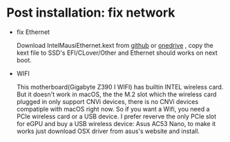# Post installation: fix network

- fix Ethernet

  Download IntelMausiEthernet.kext from [github](https://github.com/Mieze/IntelMausiEthernet) or [onedrive](https://onedrive.live.com/?authkey=%21APjCyRpzoAKp4xs&id=FE4038DA929BFB23%21455134&cid=FE4038DA929BFB23) , copy the kext file to SSD's EFI/CLover/Other and Ethernet should works on next boot.

- WIFI

  This motherboard(Gigabyte Z390 I WIFI) has builtin INTEL wireless card. But it doesn't work in macOS, the the M.2 slot which the wireless card plugged in only support CNVi devices, there is no CNVi devices compatiple with macOS right now. So if you want a Wifi, you need a PCIe wireless card or a USB device. I prefer reverve the only PCIe slot for eGPU and buy a USB wireless device: Asus AC53 Nano, to make it works just download OSX driver from asus's website and install.
